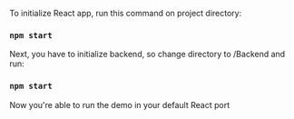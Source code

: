 To initialize React app, run this command on project directory:

### `npm start`

Next, you have to initialize backend, so change directory to /Backend and run:

### `npm start`

Now you're able to run the demo in your default React port







